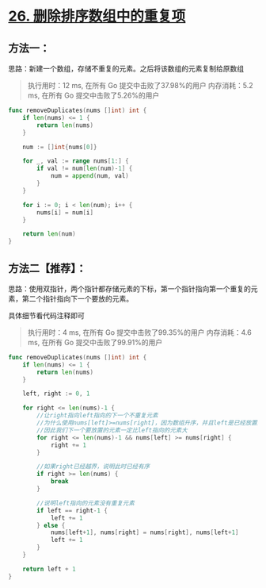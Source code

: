 





# [26. 删除排序数组中的重复项](https://leetcode-cn.com/problems/remove-duplicates-from-sorted-array/)

## 方法一：

思路：新建一个数组，存储不重复的元素。之后将该数组的元素复制给原数组

> 执行用时：12 ms, 在所有 Go 提交中击败了37.98%的用户
> 		内存消耗：5.2 ms, 在所有 Go 提交中击败了5.26%的用户

```go
func removeDuplicates(nums []int) int {
	if len(nums) <= 1 {
		return len(nums)
	}

	num := []int{nums[0]}

	for _, val := range nums[1:] {
		if val != num[len(num)-1] {
			num = append(num, val)
		}
	}

	for i := 0; i < len(num); i++ {
		nums[i] = num[i]
	}

	return len(num)
}
```

## 方法二【推荐】：

思路：使用双指针，两个指针都存储元素的下标，第一个指针指向第一个重复的元素，第二个指针指向下一个要放的元素。

具体细节看代码注释即可


> 执行用时：4 ms, 在所有 Go 提交中击败了99.35%的用户
> 		内存消耗：4.6 ms, 在所有 Go 提交中击败了99.91%的用户


```go
func removeDuplicates(nums []int) int {
	if len(nums) <= 1 {
		return len(nums)
	}

	left, right := 0, 1

	for right <= len(nums)-1 {
		//让right指向left指向的下一个不重复元素
		//为什么使用nums[left]>=nums[right]，因为数组升序，并且left是已经放置到最终位置的元素
		//因此我们下一个要放置的元素一定比left指向的元素大
		for right <= len(nums)-1 && nums[left] >= nums[right] {
			right += 1
		}

		//如果right已经越界，说明此时已经有序
		if right >= len(nums) {
			break
		}

		//说明left指向的元素没有重复元素
		if left == right-1 {
			left += 1
		} else {
			nums[left+1], nums[right] = nums[right], nums[left+1]
			left += 1
		}
	}

	return left + 1
}

```

